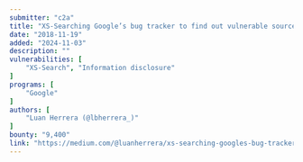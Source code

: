 ```yaml
---
submitter: "c2a"
title: "XS-Searching Google’s bug tracker to find out vulnerable source code"
date: "2018-11-19"
added: "2024-11-03"
description: ""
vulnerabilities: [
    "XS-Search", "Information disclosure"
]
programs: [
    "Google"
]
authors: [
    "Luan Herrera (@lbherrera_)"
]
bounty: "9,400"
link: "https://medium.com/@luanherrera/xs-searching-googles-bug-tracker-to-find-out-vulnerable-source-code-50d8135b7549"
---
```




